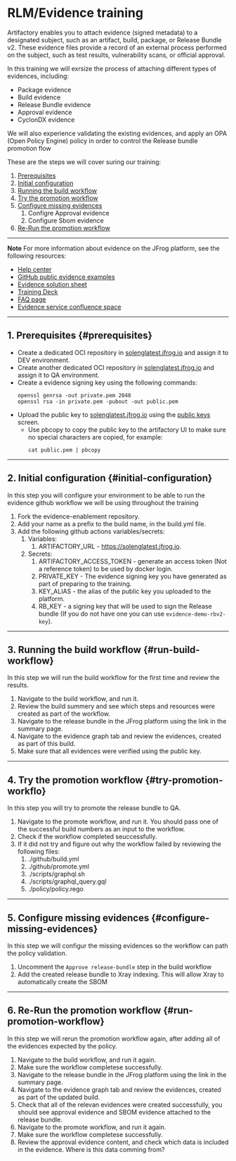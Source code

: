 # RLM/Evidence training

Artifactory enables you to attach evidence (signed metadata) to a designated subject, such as an artifact, build, package, or Release Bundle v2. These evidence files provide a record of an external process performed on the subject, such as test results, vulnerability scans, or official approval.

In this training we will exrsize the process of attaching different types of evidences, including:

* Package evidence
* Build evidence
* Release Bundle evidence
* Approval evidence
* CyclonDX evidence

We will also experience validating the existing evidences, and apply an OPA (Open Policy Engine) policy in order to control the Release bundle promotion flow

These are the steps we will cover suring our training:

1. [Prerequisites](#prerequisites)
2. [Initial configuration](#initial-configuration)  
3. [Running the build workflow](#run-build-workflow)  
4. [Try the promotion workflow](#try-promotion-workflow)  
5. [Configure missing evidences](#configure-missing-evidences)
   1. Configre Approval evidence
   2. Configure Sbom evidence
6. [Re-Run the promotion workflow](#run-promotion-workflow)  

***
**Note**
For more information about evidence on the JFrog platform, see the following resources:
* [Help center](https://jfrog.com/help/r/evidence-management/evidence-management)
* [GitHub public evidence examples](https://github.com/jfrog/Evidence-Examples)
* [Evidence solution sheet](https://drive.google.com/file/d/16BIn_PR9mR-KzvMAoWi-n_1HmUfhRiAW/view?usp=sharing)
* [Training Deck](https://docs.google.com/presentation/d/1nZWFAMEOdW9n1uCNQiIVJSOFrsWGQfs-JNjydP5sxwM/edit?usp=sharing)
* [FAQ page](https://docs.google.com/document/d/1Yzodo2Nl3XsRQYXxAzW0yidrG9XqbqmJc-DYrpVdiGE/edit?usp=sharing)
* [Evidence service confluence space](https://jfrog-int.atlassian.net/wiki/spaces/DPCP/pages/981631021/Evidence+Knowledge+Transfer)
***

## 1. Prerequisites {#prerequisites}

* Create a dedicated OCI repository in [solenglatest.jfrog.io](https://solenglatest.jfrog.io) and assign it to DEV environment.
* Create another dedicated OCI repository in [solenglatest.jfrog.io](https://solenglatest.jfrog.io) and assign it to QA environment.
* Create a evidence signing key using the following commands:
  ```
  openssl genrsa -out private.pem 2048
  openssl rsa -in private.pem -pubout -out public.pem
  ```
*  Upload the public key to [solenglatest.jfrog.io](https://solenglatest.jfrog.io) using the [public keys](https://jfrog.com/help/r/jfrog-platform-administration-documentation/manage-public-keys) screen.
   * Use pbcopy to copy the public key to the artifactory UI to make sure no special characters are copied, for example:
     ```
     cat public.pem | pbcopy
     ```
***
## 2. Initial configuration  {#initial-configuration}

In this step you will configure your environment to be able to run the evidence github workflow we will be using throughout the training

1. Fork the evidence-enablement repository.
2. Add your name as a prefix to the build name, in the build.yml file.
3. Add the following github actions variables/secrets:
   1. Variables:
      1. ARTIFACTORY_URL - https://solenglatest.jfrog.io.
   2. Secrets:
      1. ARTIFACTORY_ACCESS_TOKEN - generate an access token (Not a reference token) to be used by docker login.
      3. PRIVATE_KEY - The evidence signing key you have generated as part of preparing to the training.
      2. KEY_ALIAS - the alias of the public key you uploaded to the platform.
      4. RB_KEY - a signing key that will be used to sign the Release bundle (If you do not have one you can use `evidence-demo-rbv2-key`).

***
## 3. Running the build workflow {#run-build-workflow}

In this step we will run the build workflow for the first time and review the results.

1. Navigate to the build workflow, and run it.
2. Review the build summery and see which steps and resources were created as part of the workflow.
3. Navigate to the release bundle in the JFrog platform using the link in the summary page.
4. Navigate to the evidence graph tab and review the evidences, created as part of this build.
5. Make sure that all evidences were verified using the public key.

***
## 4. Try the promotion workflow {#try-promotion-workflo}

In this step you will try to promote the release bundle to QA.

1. Navigate to the promote workflow, and run it. You should pass one of the successful build numbers as an input to the workflow.
2. Check if the workflow completed seuccessfully.
3. If it did not try and figure out why the workflow failed by reviewing the following files:
   1. ./github/build.yml
   2. ./github/promote.yml
   3. ./scripts/graphql.sh
   4. ./scripts/graphql_query.gql
   5. ./policy/policy.rego

***
## 5. Configure missing evidences {#configure-missing-evidences}

In this step we will configur the missing evidences so the workflow can path the policy validation.

1. Uncomment the `Approve release-bundle` step in the build workflow
2. Add the created release bundle to Xray indexing. This will allow Xray to automatically create the SBOM

***
## 6. Re-Run the promotion workflow {#run-promotion-workflow}

In this step we will rerun the promotion workflow again, after adding all of the evidences expected by the policy.

1. Navigate to the build workflow, and run it again.
4. Make sure the workflow completese successfully.
6. Navigate to the release bundle in the JFrog platform using the link in the summary page.
7. Navigate to the evidence graph tab and review the evidences, created as part of the updated build.
3. Check that all of the relevan evidences were created successfully, you should see approval evidence and SBOM evidence attached to the release bundle.
4. Navigate to the promote workflow, and run it again.
5. Make sure the workflow completese successfully.
8. Review the approval evidence content, and check which data is included in the evidence. Where is this data comming from?
